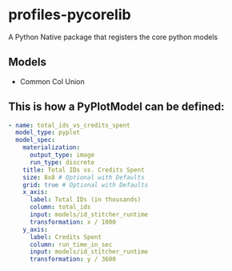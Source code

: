 # profiles-pycorelib

A Python Native package that registers the core python models

## Models

- Common Col Union

## This is how a PyPlotModel can be defined:

```yaml
- name: total_ids_vs_credits_spent
  model_type: pyplot
  model_spec:
    materialization:
      output_type: image
      run_type: discrete
    title: Total IDs vs. Credits Spent
    size: 8x8 # Optional with Defaults
    grid: true # Optional with Defaults
    x_axis:
      label: Total IDs (in thousands)
      column: total_ids
      input: models/id_stitcher_runtime
      transformation: x / 1000
    y_axis:
      label: Credits Spent
      column: run_time_in_sec
      input: models/id_stitcher_runtime
      transformation: y / 3600
```
